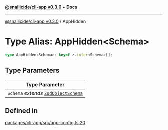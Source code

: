 [**@snailicide/cli-app v0.3.0**](../README.md) • **Docs**

---

[@snailicide/cli-app v0.3.0](../README.md) / AppHidden

# Type Alias: AppHidden\<Schema>

```ts
type AppHidden<Schema>: keyof z.infer<Schema>[];
```

## Type Parameters

| Type Parameter                                             |
| ---------------------------------------------------------- |
| `Schema` _extends_ [`ZodObjectSchema`](ZodObjectSchema.md) |

## Defined in

[packages/cli-app/src/app-config.ts:20](https://github.com/gbtunney/snailicide-monorepo/blob/master/packages/cli-app/src/app-config.ts#L20)
